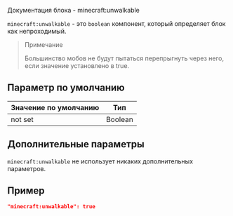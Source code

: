 Документация блока - minecraft:unwalkable

`minecraft:unwalkable` - это `boolean` компонент, который определяет блок как непроходимый.

> Примечание
>
> Большинство мобов не будут пытаться перепрыгнуть через него, если значение установлено в true.

## Параметр по умолчанию

| Значение по умолчанию | Тип     |
|-----------------------|---------|
| not set               | Boolean |

## Дополнительные параметры

`minecraft:unwalkable` не использует никаких дополнительных параметров.

## Пример

``` json
"minecraft:unwalkable": true
```
